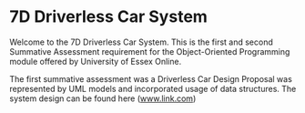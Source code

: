 # 7D Driverless Car System
Welcome to the 7D Driverless Car System.
This is the first and second Summative Assessment requirement for the Object-Oriented Programming module offered by University of Essex Online.

The first summative assessment was a Driverless Car Design Proposal was represented by UML models and incorporated usage of data structures. The system design can be found here (www.link.com)
